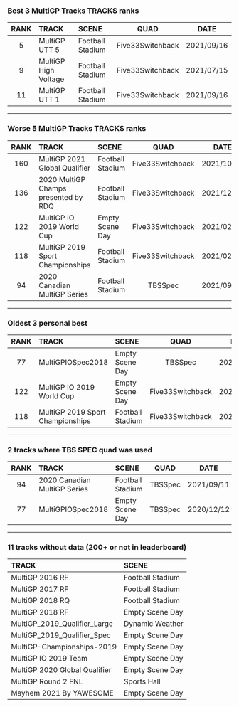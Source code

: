 ### Best 3 MultiGP Tracks TRACKS ranks
|RANK|TRACK|SCENE|QUAD|DATE|
|:---:|:---|:---|:---:|:---:|
|5|MultiGP UTT 5|Football Stadium|Five33Switchback|2021/09/16|
|9|MultiGP High Voltage|Football Stadium|Five33Switchback|2021/07/15|
|11|MultiGP UTT 1|Football Stadium|Five33Switchback|2021/09/16|
---
### Worse 5 MultiGP Tracks TRACKS ranks
|RANK|TRACK|SCENE|QUAD|DATE|
|:---:|:---|:---|:---:|:---:|
|160|MultiGP 2021 Global Qualifier|Football Stadium|Five33Switchback|2021/10/02|
|136|2020 MultiGP Champs presented by RDQ|Football Stadium|Five33Switchback|2021/12/10|
|122|MultiGP IO 2019 World Cup|Empty Scene Day|Five33Switchback|2021/02/03|
|118|MultiGP 2019 Sport Championships|Football Stadium|Five33Switchback|2021/02/20|
|94|2020 Canadian MultiGP Series|Football Stadium|TBSSpec|2021/09/11|
---
### Oldest 3 personal best
|RANK|TRACK|SCENE|QUAD|DATE|
|:---:|:---|:---|:---:|:---:|
|77|MultiGPIOSpec2018|Empty Scene Day|TBSSpec|2020/12/12|
|122|MultiGP IO 2019 World Cup|Empty Scene Day|Five33Switchback|2021/02/03|
|118|MultiGP 2019 Sport Championships|Football Stadium|Five33Switchback|2021/02/20|
---
### 2 tracks where TBS SPEC quad was used
|RANK|TRACK|SCENE|QUAD|DATE|
|:---:|:---|:---|:---:|:---:|
|94|2020 Canadian MultiGP Series|Football Stadium|TBSSpec|2021/09/11|
|77|MultiGPIOSpec2018|Empty Scene Day|TBSSpec|2020/12/12|
---
### 11 tracks without data (200+ or not in leaderboard)
|TRACK|SCENE|
|:---|:---|
|MultiGP 2016 RF|Football Stadium|
|MultiGP 2017 RF|Football Stadium|
|MultiGP 2018 RQ|Football Stadium|
|MultiGP 2018 RF|Empty Scene Day|
|MultiGP_2019_Qualifier_Large|Dynamic Weather|
|MultiGP_2019_Qualifier_Spec|Empty Scene Day|
|MultiGP-Championships-2019|Empty Scene Day|
|MultiGP IO 2019 Team|Empty Scene Day|
|MultiGP 2020 Global Qualifier|Empty Scene Day|
|MultiGP Round 2 FNL|Sports Hall|
|Mayhem 2021 By YAWESOME|Empty Scene Day|
